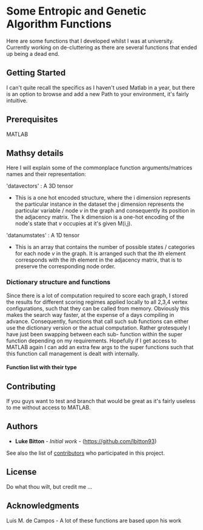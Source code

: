 # Some Entropic and Genetic Algorithm Functions

Here are some functions that I developed whilst I was at university. Currently working on de-cluttering as there are several functions that ended up being a dead end.

## Getting Started

I can't quite recall the specifics as I haven't used Matlab in a year, but there is an option to browse and add a new Path to your
environment, it's fairly intuitive.

## Prerequisites

MATLAB

## Mathsy details

Here I will explain some of the commonplace function arguments/matrices names and their representation:

'datavectors' : A 3D tensor
- This is a one hot encoded structure, where the i dimension represents the particular instance in the dataset
  the j dimension represents the particular variable / node $v$ in the graph and consequently its position in the adjacency 
  matrix. The k dimension is a one-hot encoding of the node's state that $v$ occupies at it's given M(i,j).
  
'datanumstates' : A 1D tensor
- This is an array that contains the number of possible states / categories for each node $v$ in the graph. It is arranged 
  such that the ith element corresponds with the ith element in the adjacency matrix, that is to preserve the corresponding 
  node order.

### Dictionary structure and functions

Since there is a lot of computation required to score each graph, I stored the results for different scoring regimes applied locally to all 2,3,4 vertex configurations, such that they can be called from memory. Obviously this makes the search way faster, at the expense of a days compiling in advance. Consequently, functions that call such sub functions can either use the dictionary version or the actual computation. Rather grotesquely I have just been swapping between each sub- function within the super function depending on my requirements. Hopefully if I get access to MATLAB again I can add an extra few args to the super functions such that this function call management is dealt with internally.

#### Function list with their type 

## Contributing

If you guys want to test and branch that would be great as it's fairly useless to me without access to MATLAB.

## Authors

* **Luke Bitton** - *Initial work* - (https://github.com/lbitton93)

See also the list of [contributors](https://github.com/your/project/contributors) who participated in this project.

## License

Do what thou wilt, but credit me ...

## Acknowledgments

Luis M. de Campos - A lot of these functions are based upon his work
